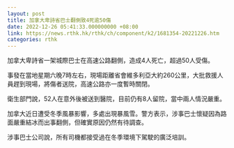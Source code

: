 ```yaml
---
layout: post
title: 加拿大卑詩省巴士翻側致4死逾50傷
date: 2022-12-26 05:41:33.000000000 +08:00
link: https://news.rthk.hk/rthk/ch/component/k2/1681354-20221226.htm
categories: rthk
---
```


加拿大卑詩省一架城際巴士在高速公路翻側，造成4人死亡，超過50人受傷。

事發在當地星期六晚7時左右，現場距離省會維多利亞大約260公里，大批救援人員趕到現場，將傷者送院，高速公路亦一度暫時關閉。

衛生部門說，52人在意外後被送到醫院，目前仍有8人留院，當中兩人情況嚴重。

加拿大近日遭受冬季風暴影響，多處出現暴風雪。警方表示，涉事巴士懷疑因為路面嚴重結冰而出事翻側，但確實原因仍然有待調查。

涉事巴士公司說，所有司機都接受過在冬季環境下駕駛的廣泛培訓。
